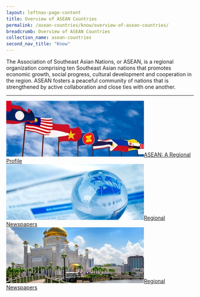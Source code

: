 ```yaml
---
layout: leftnav-page-content
title: Overview of ASEAN Countries
permalink: /asean-countries/know/overview-of-asean-countries/
breadcrumb: Overview of ASEAN Countries
collection_name: asean-countries
second_nav_title: "Know"
---
```


The Association of Southeast Asian Nations, or ASEAN, is a regional organization comprising ten Southeast Asian nations that promotes economic growth, social progress, cultural development and cooperation in the region. ASEAN fosters a peaceful community of nations that is strengthened by active collaboration and close ties with one another.

---

<div>
	<div class="row is-multiline">
		<div class="col is-one-third-desktop is-one-third-tablet">
			<a href="/asean/know/overview/asean-a-regional-profile/"><img src="/images/asean-countries/ASEAN-main-page-banner-370x150.jpg" alt="ASEAN - A Regional Profile"></img>ASEAN: A Regional Profile</a>
		</div>
		<div class="col is-one-third-desktop is-one-third-tablet">
			<a href="/asean/know/overview/regional-newspapers/"><img src="/images/asean-countries/Regional-Newspapers-1-370x150.jpg" alt="Regional Newspapers"></img>Regional Newspapers</a>
		</div>
		<div class="col is-one-third-desktop is-one-third-tablet">
			<a href=""><img src="/images/asean-countries/Brunei-Snapshot-370x150.jpg" alt="Brunei: A Country Profile"></img>Regional Newspapers</a>
		</div>
	</div>
</div>